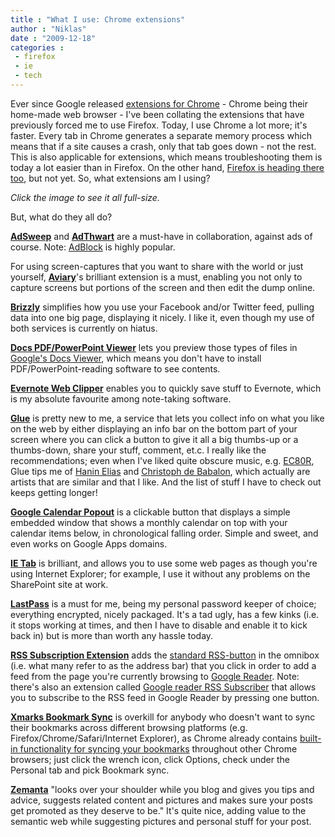 ```yaml
---
title : "What I use: Chrome extensions"
author : "Niklas"
date : "2009-12-18"
categories : 
 - firefox
 - ie
 - tech
---
```


Ever since Google released [extensions for Chrome](https://chrome.google.com/extensions/) - Chrome being their home-made web browser - I've been collating the extensions that have previously forced me to use Firefox. Today, I use Chrome a lot more; it's faster. Every tab in Chrome generates a separate memory process which means that if a site causes a crash, only that tab goes down - not the rest. This is also applicable for extensions, which means troubleshooting them is today a lot easier than in Firefox. On the other hand, [Firefox is heading there too](http://thenextweb.com/appetite/2009/12/16/mozillaruntimeexe-support-multiprocess-plugins-coming/), but not yet. So, what extensions am I using?

_Click the image to see it all full-size._

But, what do they all do?

**[AdSweep](https://chrome.google.com/extensions/detail/fkkedmmdcjakdoeffbpakigjpjgkkfjj)** and **[](https://chrome.google.com/extensions/detail/cfhdojbkjhnklbpkdaibdccddilifddb)[AdThwart](https://chrome.google.com/extensions/detail/fkkedmmdcjakdoeffbpakigjpjgkkfjj)** are a must-have in collaboration, against ads of course. Note: [AdBlock](https://chrome.google.com/extensions/detail/gighmmpiobklfepjocnamgkkbiglidom) is highly popular.

For using screen-captures that you want to share with the world or just yourself, **[Aviary](https://chrome.google.com/extensions/detail/ncgcgghbabbopfcpgcjpfffdgnbadegf)**'s brilliant extension is a must, enabling you not only to capture screens but portions of the screen and then edit the dump online.

**[Brizzly](https://chrome.google.com/extensions/detail/fafnphfmggfjfjgoahpnfkpbmgpfcofk)** simplifies how you use your Facebook and/or Twitter feed, pulling data into one big page, displaying it nicely. I like it, even though my use of both services is currently on hiatus.

**[Docs PDF/PowerPoint Viewer](https://chrome.google.com/extensions/detail/nnbmlagghjjcbdhgmkedmbmedengocbn)** lets you preview those types of files in [Google's Docs Viewer](http://googledocs.blogspot.com/2009/09/view-online-files-using-google-docs.html), which means you don't have to install PDF/PowerPoint-reading software to see contents.

**[Evernote Web Clipper](https://chrome.google.com/extensions/detail/pioclpoplcdbaefihamjohnefbikjilc)** enables you to quickly save stuff to Evernote, which is my absolute favourite among note-taking software.

**[Glue](https://chrome.google.com/extensions/detail/dpbicidggadonjlbkipkbdlodikododi)** is pretty new to me, a service that lets you collect info on what you like on the web by either displaying an info bar on the bottom part of your screen where you can click a button to give it all a big thumbs-up or a thumbs-down, share your stuff, comment, et.c. I really like the recommendations; even when I've liked quite obscure music, e.g. [EC80R](http://www.flickr.com/photos/dannynorton/186795290/), Glue tips me of [Hanin Elias](http://en.wikipedia.org/wiki/Hanin%20Elias) and [Christoph de Babalon](http://en.wikipedia.org/wiki/Christoph%20De%20Babalon), which actually are artists that are similar and that I like. And the list of stuff I have to check out keeps getting longer!

**[Google Calendar Popout](https://chrome.google.com/extensions/detail/emambmpgicpidmncfacjkeicobamadod)** is a clickable button that displays a simple embedded window that shows a monthly calendar on top with your calendar items below, in chronological falling order. Simple and sweet, and even works on Google Apps domains.

**[IE Tab](https://chrome.google.com/extensions/detail/hehijbfgiekmjfkfjpbkbammjbdenadd)** is brilliant, and allows you to use some web pages as though you're using Internet Explorer; for example, I use it without any problems on the SharePoint site at work.

**[LastPass](https://chrome.google.com/extensions/detail/hdokiejnpimakedhajhdlcegeplioahd)** is a must for me, being my personal password keeper of choice; everything encrypted, nicely packaged. It's a tad ugly, has a few kinks (i.e. it stops working at times, and then I have to disable and enable it to kick back in) but is more than worth any hassle today.

**[RSS Subscription Extension](https://chrome.google.com/extensions/detail/nlbjncdgjeocebhnmkbbbdekmmmcbfjd)** adds the [standard RSS-button](http://the16art.com/wp-content/uploads/51-rss-icons.png) in the omnibox (i.e. what many refer to as the address bar) that you click in order to add a feed from the page you're currently browsing to [Google Reader](http://en.wikipedia.org/wiki/Google%20Reader). Note: there's also an extension called [Google reader RSS Subscriber](https://chrome.google.com/extensions/detail/kghdjdlccddmkepckhfgjdeohkcabahl) that allows you to subscribe to the RSS feed in Google Reader by pressing one button.

**[Xmarks Bookmark Sync](https://chrome.google.com/extensions/detail/ajpgkpeckebdhofmmjfgcjjiiejpodla)** is overkill for anybody who doesn't want to sync their bookmarks across different browsing platforms (e.g. Firefox/Chrome/Safari/Internet Explorer), as Chrome already contains [built-in functionality for syncing your bookmarks](http://news.cnet.com/8301-17939_109-10302091-2.html) throughout other Chrome browsers; just click the wrench icon, click Options, check under the Personal tab and pick Bookmark sync.

**[Zemanta](https://chrome.google.com/extensions/detail/fejeknoakjeblidffkajbioncodnmhge)** "looks over your shoulder while you blog and gives you tips and advice, suggests related content and pictures and makes sure your posts get promoted as they deserve to be." It's quite nice, adding value to the semantic web while suggesting pictures and personal stuff for your post.
